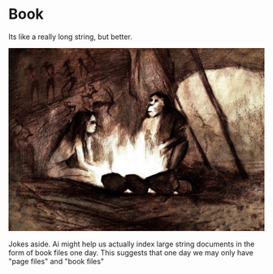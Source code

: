 # Book
Its like a really long string, but better.

<img src="https://github.com/ItsZeusBro/Book/blob/36d7bec2d3ca3d23673540738009e4be8ca37863/Neanderthals.jpeg"/>

Jokes aside. Ai might help us actually index large string documents in the form of book files one day.
This suggests that one day we may only have "page files" and "book files"
